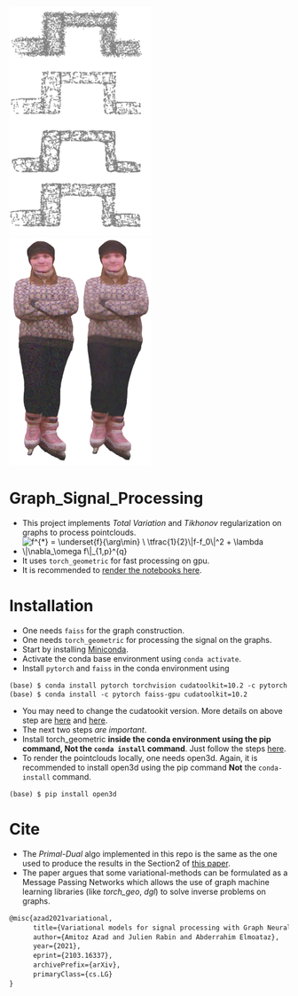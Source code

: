 
<img src="./data/out_shape.png" alt="shape_processing" width="256" height="412"><img src="./data/out_color.png" alt="shape_processing" width="256" height="412">

# Graph_Signal_Processing
- This project implements *Total Variation* and *Tikhonov* regularization on graphs to process pointclouds.
- <img src="https://latex.codecogs.com/gif.latex?f^{*}&space;=&space;\underset{f}{\arg\min}&space;\&space;\tfrac{1}{2}\|f-f_0\|^2&space;&plus;&space;\lambda&space;\|\nabla_\omega&space;f\|_{1,p}^{q}" title="f^{*} = \underset{f}{\arg\min} \ \tfrac{1}{2}\|f-f_0\|^2 + \lambda \|\nabla_\omega f\|_{1,p}^{q}" />
- It uses `torch_geometric` for fast processing on gpu.
- It is recommended to [render the notebooks here](https://nbviewer.jupyter.org/github/agitoz/Graph_Signal_Processing/tree/main/?flushed_cache=true).


# Installation
- One needs `faiss` for the graph construction.
- One needs `torch_geometric` for processing the signal on the graphs.
- Start by installing  [Miniconda](https://docs.conda.io/en/latest/miniconda.html).
- Activate the conda base environment using `conda activate`.
- Install `pytorch` and `faiss` in the conda environment using 
```
(base) $ conda install pytorch torchvision cudatoolkit=10.2 -c pytorch
(base) $ conda install -c pytorch faiss-gpu cudatoolkit=10.2
```
- You may need to change the cudatookit version. More details on above step are [here](https://pytorch.org/get-started/locally/) and [here](https://github.com/facebookresearch/faiss/blob/master/INSTALL.md).
- The next two steps *are important*.
- Install torch_geometric **inside the conda environment using the pip command, Not the `conda install` command**. Just follow the steps [here](https://pytorch-geometric.readthedocs.io/en/latest/notes/installation.html).
- To render the pointclouds locally, one needs open3d. Again, it is recommended to install open3d using the pip command **Not** the `conda-install` command.
```
(base) $ pip install open3d
```
# Cite
- The *Primal-Dual* algo implemented in this repo is the same as the one used to produce the results in the Section2 of [this paper](https://arxiv.org/abs/2103.16337).
- The paper argues that some variational-methods can be formulated as a Message Passing Networks which allows the use of graph machine learning libraries (like *torch_geo*, *dgl*) to solve inverse problems on graphs.
```latex
@misc{azad2021variational,
      title={Variational models for signal processing with Graph Neural Networks}, 
      author={Amitoz Azad and Julien Rabin and Abderrahim Elmoataz},
      year={2021},
      eprint={2103.16337},
      archivePrefix={arXiv},
      primaryClass={cs.LG}
}
```

